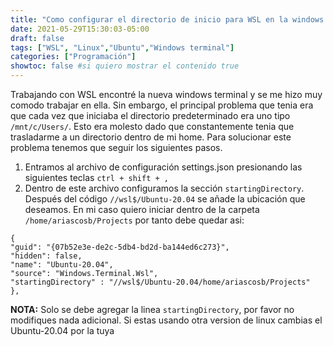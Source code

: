 ```yaml
---
title: "Como configurar el directorio de inicio para WSL en la windows terminal"
date: 2021-05-29T15:30:03-05:00
draft: false
tags: ["WSL", "Linux","Ubuntu","Windows terminal"]
categories: ["Programación"]
showtoc: false #si quiero mostrar el contenido true
---
```


Trabajando con WSL encontré la nueva windows terminal y se me hizo muy comodo trabajar en ella. Sin embargo, el principal problema que tenia era que cada vez que iniciaba el directorio predeterminado era uno tipo `/mnt/c/Users/`. Esto era molesto dado que constantemente tenia que trasladarme a un directorio dentro de mi home. Para solucionar este problema tenemos que seguir los siguientes pasos.

1. Entramos al archivo de configuración settings.json presionando las siguientes teclas `ctrl + shift + ,`  
2. Dentro de este archivo configuramos la sección `startingDirectory`. Después del código `//wsl$/Ubuntu-20.04` se añade la ubicación que deseamos. En mi caso quiero iniciar dentro de la carpeta `/home/ariascosb/Projects` por tanto debe quedar asi:

~~~
{
"guid": "{07b52e3e-de2c-5db4-bd2d-ba144ed6c273}",
"hidden": false,
"name": "Ubuntu-20.04",
"source": "Windows.Terminal.Wsl",
"startingDirectory" : "//wsl$/Ubuntu-20.04/home/ariascosb/Projects"
},
~~~

**NOTA:** Solo se debe agregar la linea `startingDirectory`, por favor no modifiques nada adicional. Si estas usando otra version de linux cambias el Ubuntu-20.04 por la tuya